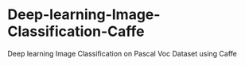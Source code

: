 # Deep-learning-Image-Classification-Caffe
Deep learning Image Classification on Pascal Voc Dataset using Caffe 
